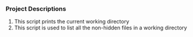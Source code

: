 ### Project Descriptions
1. This script prints the current working directory
2. This script is used to list all the non-hidden files in a working directory
